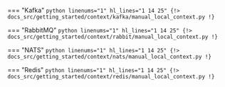 === "Kafka"
    ```python linenums="1" hl_lines="1 14 25"
    {!> docs_src/getting_started/context/kafka/manual_local_context.py !}
    ```

=== "RabbitMQ"
    ```python linenums="1" hl_lines="1 14 25"
    {!> docs_src/getting_started/context/rabbit/manual_local_context.py !}
    ```

=== "NATS"
    ```python linenums="1" hl_lines="1 14 25"
    {!> docs_src/getting_started/context/nats/manual_local_context.py !}
    ```

=== "Redis"
    ```python linenums="1" hl_lines="1 14 25"
    {!> docs_src/getting_started/context/redis/manual_local_context.py !}
    ```
